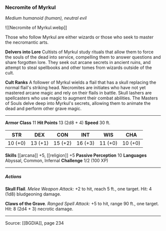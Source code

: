 ### Necromite of Myrkul
_Medium humanoid (human), neutral evil_

![[Necromite of Myrkul.webp]]

Those who follow Myrkul are either wizards or those who seek to master the necromantic arts.

**Delvers into Lore** Cultists of Myrkul study rituals that allow them to force the souls of the dead into service, compelling them to answer questions and share forgotten lore. They seek out arcane secrets in ancient ruins, and attempt to steal spellbooks and other tomes from wizards outside of the cult.


**Cult Ranks** A follower of Myrkul wields a flail that has a skull replacing the normal flail's striking head. Necromites are initiates who have not yet mastered arcane magic and rely on their flails in battle. Skull lashers are spellcasters who use magic to augment their combat abilities. The Masters of Souls delve deep into Myrkul's secrets, allowing them to animate the dead and perform other grave magic.






---

**Armor Class** 11
**Hit Points** 13 (2d8 + 4)
**Speed** 30 ft.

| STR     | DEX     | CON     | INT     | WIS     | CHA     |
|---------|---------|---------|---------|---------|---------|
| 10 (+0) | 13 (+1) | 15 (+2) | 16 (+3) | 11 (+0) | 10 (+0) |

**Skills** [[arcana]] +5, [[religion]] +5
**Passive Perception** 10
**Languages** Abyssal, Common, Infernal
**Challenge** 1/2 (100 XP)

---

##### Actions
**Skull Flail**. _Melee Weapon Attack:_ +2 to hit, reach 5 ft., one target. Hit: 4 (1d8) bludgeoning damage.

**Claws of the Grave**. _Ranged Spell Attack:_ +5 to hit, range 90 ft., one target. Hit: 8 (2d4 + 3) necrotic damage.


---

Source: [[BGDIA]], page 234
